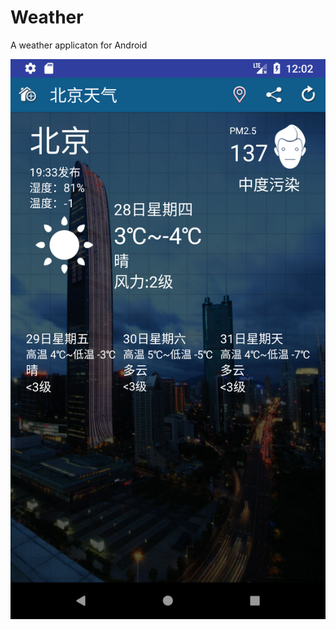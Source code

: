 # Weather
A weather applicaton for Android

![](https://raw.githubusercontent.com/dugu0808/Weather/master/Weather/images/Screenshot.png)